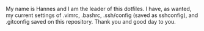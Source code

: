 My name is Hannes and I am the leader of this dotfiles. I have, as wanted, my current settings of .vimrc, .bashrc, .ssh/config (saved as sshconfig), and .gitconfig saved on this repository. Thank you and good day to you.
